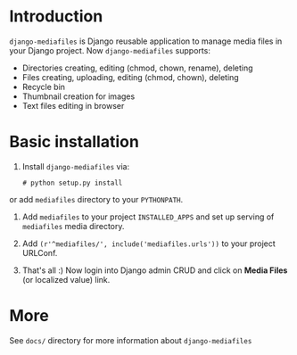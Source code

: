 Introduction
============

``django-mediafiles`` is Django reusable application to manage media files in
your Django project. Now ``django-mediafiles`` supports:

 * Directories creating, editing (chmod, chown, rename), deleting
 * Files creating, uploading, editing (chmod, chown), deleting
 * Recycle bin
 * Thumbnail creation for images
 * Text files editing in browser

Basic installation
==================

 1. Install ``django-mediafiles`` via:

        # python setup.py install

 or add ``mediafiles`` directory to your ``PYTHONPATH``.

 1. Add ``mediafiles`` to your project ``INSTALLED_APPS`` and set up serving
 of ``mediafiles`` media directory.

 1. Add ``(r'^mediafiles/', include('mediafiles.urls'))`` to your project
 URLConf.

 1. That's all :) Now login into Django admin CRUD and click on **Media
 Files** (or localized value) link.

More
====

See ``docs/`` directory for more information about ``django-mediafiles``

